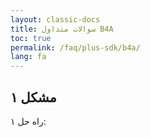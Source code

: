 ```yaml
---
layout: classic-docs
title: سوالات متداول B4A
toc: true
permalink: /faq/plus-sdk/b4a/
lang: fa
---
```


## مشکل ۱

راه حل ۱: 
